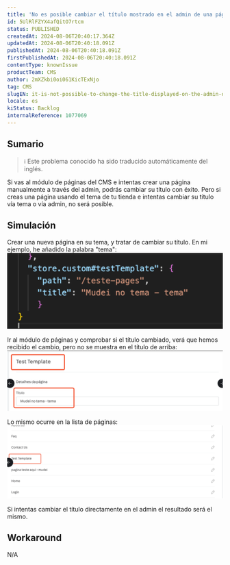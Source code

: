 ```yaml
---
title: 'No es posible cambiar el título mostrado en el admin de una página crear en el tema de la tienda'
id: 5UlRlFZYX4afQitO7rtcm
status: PUBLISHED
createdAt: 2024-08-06T20:40:17.364Z
updatedAt: 2024-08-06T20:40:18.091Z
publishedAt: 2024-08-06T20:40:18.091Z
firstPublishedAt: 2024-08-06T20:40:18.091Z
contentType: knownIssue
productTeam: CMS
author: 2mXZkbi0oi061KicTExNjo
tag: CMS
slugEN: it-is-not-possible-to-change-the-title-displayed-on-the-admin-of-a-page-create-on-the-stores-theme
locale: es
kiStatus: Backlog
internalReference: 1077069
---
```


## Sumario

>ℹ️ Este problema conocido ha sido traducido automáticamente del inglés.


Si vas al módulo de páginas del CMS e intentas crear una página manualmente a través del admin, podrás cambiar su título con éxito. Pero si creas una página usando el tema de tu tienda e intentas cambiar su título vía tema o vía admin, no será posible.


##

## Simulación


Crear una nueva página en su tema, y tratar de cambiar su título. En mi ejemplo, he añadido la palabra "tema":
 ![](https://raw.githubusercontent.com/vtexdocs/known-issues/refs/heads/main/docs/es/known-issues/CMS/no-es-posible-cambiar-el-titulo-mostrado-en-el-admin-de-una-pagina-crear-en-el-tema-de-la-tienda_1.png)

Ir al módulo de páginas y comprobar si el título cambiado, verá que hemos recibido el cambio, pero no se muestra en el título de arriba:
 ![](https://raw.githubusercontent.com/vtexdocs/known-issues/refs/heads/main/docs/es/known-issues/CMS/no-es-posible-cambiar-el-titulo-mostrado-en-el-admin-de-una-pagina-crear-en-el-tema-de-la-tienda_2.png)

Lo mismo ocurre en la lista de páginas:
 ![](https://raw.githubusercontent.com/vtexdocs/known-issues/refs/heads/main/docs/es/known-issues/CMS/no-es-posible-cambiar-el-titulo-mostrado-en-el-admin-de-una-pagina-crear-en-el-tema-de-la-tienda_3.png)

Si intentas cambiar el título directamente en el admin el resultado será el mismo.



## Workaround


N/A





